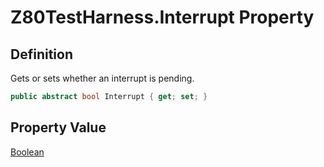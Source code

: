 # Z80TestHarness.Interrupt Property
## Definition

Gets or sets whether an interrupt is pending.

```c#
public abstract bool Interrupt { get; set; }
```

## Property Value

[Boolean](https://learn.microsoft.com/en-gb/dotnet/api/System.Boolean)
